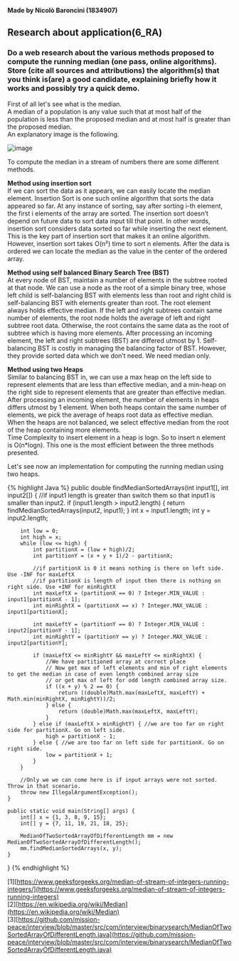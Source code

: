 **Made by Nicolò Baroncini (1834907)**

## Research about application(6_RA)
### Do a web research about the various methods proposed to compute the running median (one pass, online algorithms). Store (cite all sources and attributions) the algorithm(s) that you think is(are) a good candidate, explaining briefly how it works and possibly try a quick demo.
First of all let's see what is the median. \
A median of a population is any value such that at most half of the population is less than the proposed median and at most half is greater than the proposed median.\
An explanatory image is the following.

![image](https://user-images.githubusercontent.com/78324346/139809043-99c006fc-36d1-4df2-9161-e648ff1a7b93.png)

To compute the median in a stream of numbers there are some different methods.

**Method using insertion sort** \
If we can sort the data as it appears, we can easily locate the median element. Insertion Sort is one such online algorithm that sorts the data appeared so far. At any instance of sorting, say after sorting i-th element, the first i elements of the array are sorted. The insertion sort doesn’t depend on future data to sort data input till that point. In other words, insertion sort considers data sorted so far while inserting the next element. This is the key part of insertion sort that makes it an online algorithm. However, insertion sort takes O(n²) time to sort n elements. After the data is ordered we can locate the median as the value in the center of the ordered array.

**Method using self balanced Binary Search Tree (BST)** \
At every node of BST, maintain a number of elements in the subtree rooted at that node. We can use a node as the root of a simple binary tree, whose left child is self-balancing BST with elements less than root and right child is self-balancing BST with elements greater than root. The root element always holds effective median.
If the left and right subtrees contain same number of elements, the root node holds the average of left and right subtree root data. Otherwise, the root contains the same data as the root of subtree which is having more elements. After processing an incoming element, the left and right subtrees (BST) are differed utmost by 1.
Self-balancing BST is costly in managing the balancing factor of BST. However, they provide sorted data which we don’t need. We need median only.

**Method using two Heaps** \
Similar to balancing BST in, we can use a max heap on the left side to represent elements that are less than effective median, and a min-heap on the right side to represent elements that are greater than effective median.
After processing an incoming element, the number of elements in heaps differs utmost by 1 element. When both heaps contain the same number of elements, we pick the average of heaps root data as effective median. When the heaps are not balanced, we select effective median from the root of the heap containing more elements. \
Time Complexity to insert element in a heap is logn. So to insert n element is O(n*logn). This one is the most efficient between the three methods presented.

Let's see now an implementation for computing the running median using two heaps.

{% highlight Java %}
    public double findMedianSortedArrays(int input1[], int input2[]) {
        //if input1 length is greater than switch them so that input1 is smaller than input2.
        if (input1.length > input2.length) {
            return findMedianSortedArrays(input2, input1);
        }
        int x = input1.length;
        int y = input2.length;

        int low = 0;
        int high = x;
        while (low <= high) {
            int partitionX = (low + high)/2;
            int partitionY = (x + y + 1)/2 - partitionX;

            //if partitionX is 0 it means nothing is there on left side. Use -INF for maxLeftX
            //if partitionX is length of input then there is nothing on right side. Use +INF for minRightX
            int maxLeftX = (partitionX == 0) ? Integer.MIN_VALUE : input1[partitionX - 1];
            int minRightX = (partitionX == x) ? Integer.MAX_VALUE : input1[partitionX];

            int maxLeftY = (partitionY == 0) ? Integer.MIN_VALUE : input2[partitionY - 1];
            int minRightY = (partitionY == y) ? Integer.MAX_VALUE : input2[partitionY];

            if (maxLeftX <= minRightY && maxLeftY <= minRightX) {
                //We have partitioned array at correct place
                // Now get max of left elements and min of right elements to get the median in case of even length combined array size
                // or get max of left for odd length combined array size.
                if ((x + y) % 2 == 0) {
                    return ((double)Math.max(maxLeftX, maxLeftY) + Math.min(minRightX, minRightY))/2;
                } else {
                    return (double)Math.max(maxLeftX, maxLeftY);
                }
            } else if (maxLeftX > minRightY) { //we are too far on right side for partitionX. Go on left side.
                high = partitionX - 1;
            } else { //we are too far on left side for partitionX. Go on right side.
                low = partitionX + 1;
            }
        }

        //Only we we can come here is if input arrays were not sorted. Throw in that scenario.
        throw new IllegalArgumentException();
    }

    public static void main(String[] args) {
        int[] x = {1, 3, 8, 9, 15};
        int[] y = {7, 11, 19, 21, 18, 25};

        MedianOfTwoSortedArrayOfDifferentLength mm = new MedianOfTwoSortedArrayOfDifferentLength();
        mm.findMedianSortedArrays(x, y);
    }
}
{% endhighlight %}



[1][https://www.geeksforgeeks.org/median-of-stream-of-integers-running-integers/](https://www.geeksforgeeks.org/median-of-stream-of-integers-running-integers) \
[2][https://en.wikipedia.org/wiki/Median](https://en.wikipedia.org/wiki/Median) \
[3][https://github.com/mission-peace/interview/blob/master/src/com/interview/binarysearch/MedianOfTwoSortedArrayOfDifferentLength.java](https://github.com/mission-peace/interview/blob/master/src/com/interview/binarysearch/MedianOfTwoSortedArrayOfDifferentLength.java)
